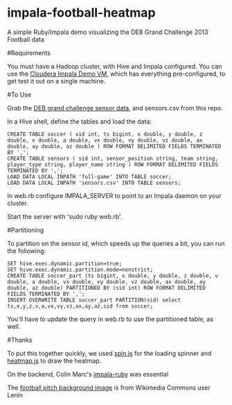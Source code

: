 impala-football-heatmap
=======================

A simple Ruby/Impala demo visualizing the DEB Grand Challenge 2013 Football data

#Requirements

You must have a Hadoop cluster, with Hive and Impala configured. You can use the [Cloudera Impala Demo VM](https://ccp.cloudera.com/display/SUPPORT/Cloudera\'s+Impala+Demo+VM), which has everything pre-configured, to get test it out on a single machine.

#To Use

Grab the [DEB grand challenge sensor data](http://www.orgs.ttu.edu/debs2013/index.php), and sensors.csv from this repo.

In a Hive shell, define the tables and load the data:

    CREATE TABLE soccer ( sid int, ts bigint, x double, y double, z double, v double, a double, vx double, vy double, vz double, ax double, ay double, az double ) ROW FORMAT DELIMITED FIELDS TERMINATED BY ',';
    CREATE TABLE sensors ( sid int, sensor_position string, team string, player_type string, player_name string ) ROW FORMAT DELIMITED FIELDS TERMINATED BY ',';
    LOAD DATA LOCAL INPATH 'full-game' INTO TABLE soccer;
    LOAD DATA LOCAL INPATH 'sensors.csv' INTO TABLE sensors;

In web.rb configure IMPALA_SERVER to point to an Impala daemon on your cluster.

Start the server with 'sudo ruby web.rb'.

#Partitioning

To partition on the sensor id, which speeds up the queries a bit, you can run the following:

    SET hive.exec.dynamic.partition=true;
    SET hive.exec.dynamic.partition.mode=nonstrict;
    CREATE TABLE soccer_part (ts bigint, x double, y double, z double, v double, a double, vx double, vy double, vz double, ax double, ay double, az double) PARTITIONED BY (sid int) ROW FORMAT DELIMITED FIELDS TERMINATED BY ',';
    INSERT OVERWRITE TABLE soccer_part PARTITION(sid) select ts,x,y,z,v,a,vx,vy,vz,ax,ay,az,sid from soccer;

You'll have to update the query in web.rb to use the partitioned table, as well.

#Thanks

To put this together quickly, we used [spin.js](http://fgnass.github.com/spin.js/) for the loading spinner and [heatmap.js](http://www.patrick-wied.at/static/heatmapjs/) to draw the heatmap. 

On the backend, Colin Marc's [impala-ruby](https://github.com/colinmarc/impala-ruby) was essential

The [football pitch background image](http://commons.wikimedia.org/wiki/File:Kentt%C3%A4.png) is from Wikimedia Commons user Lenin 
